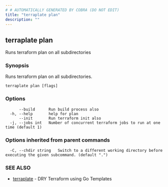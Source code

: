 ```yaml
---
# # AUTOMATICALLY GENERATED BY COBRA (DO NOT EDIT)
title: "terraplate plan"
description: ""
---
```

## terraplate plan

Runs terraform plan on all subdirectories

### Synopsis

Runs terraform plan on all subdirectories.

```
terraplate plan [flags]
```

### Options

```
      --build      Run build process also
  -h, --help       help for plan
      --init       Run terraform init also
  -j, --jobs int   Number of concurrent terraform jobs to run at one time (default 1)
```

### Options inherited from parent commands

```
  -C, --chdir string   Switch to a different working directory before executing the given subcommand. (default ".")
```

### SEE ALSO

* [terraplate](terraplate.md)	 - DRY Terraform using Go Templates


